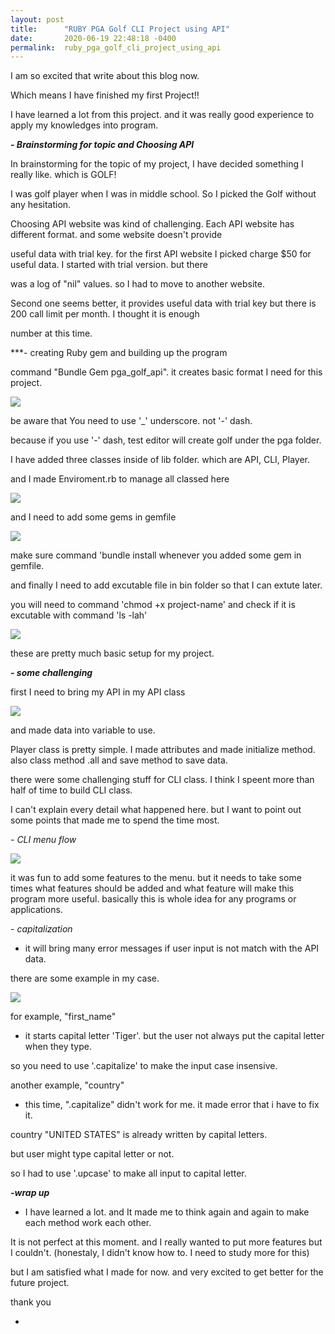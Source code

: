 ```yaml
---
layout: post
title:      "RUBY PGA Golf CLI Project using API"
date:       2020-06-19 22:48:18 -0400
permalink:  ruby_pga_golf_cli_project_using_api
---
```



I am so excited that write about this blog now.

Which means I have finished my first Project!! 

I have learned a lot from this project. and it was really good experience to apply my knowledges into program.


***- Brainstorming for topic and Choosing API***

In brainstorming for the topic of my project, I have decided something I really like. which is GOLF!


I was golf player when I was in middle school. So I picked the Golf without any hesitation.

Choosing API website was kind of challenging. Each API website has different format. and some website doesn't provide 

useful data with trial key. for the first API website I picked charge $50 for useful data.  I started with trial version. but there 

was a log of "nil" values. so I had to move to another website.  

Second one seems better, it provides useful data with trial key but there is 200 call limit per month.  I thought it is enough 

number at this time.


***- creating Ruby gem and building up the program 

command "Bundle Gem pga_golf_api". it creates basic format I need for this project.

![](https://imgur.com/fs04gRJ)

be aware that You need to use '_' underscore. not '-' dash.

because if you use '-' dash, test editor will create golf under the pga folder. 


I have added three classes inside of lib folder. which are API, CLI, Player.

and I made Enviroment.rb to manage all classed here

![](https://imgur.com/P7rzBC9h)


and I need to add some gems in gemfile 

![](https://imgur.com/eG2iFCq)

make sure command 'bundle install whenever you added some gem in gemfile.

and finally I need to add excutable file in bin folder so that I can extute later.

you will need to command 'chmod +x project-name' and check if it is excutable with command 'ls -lah'

![](https://imgur.com/eG2iFCq)


these are pretty much basic setup for my project.



***- some challenging***

first I need to bring my API in my API class 

![](https://imgur.com/F7Um8GA)

and made data into variable to use.


Player class is pretty simple. I made attributes and made initialize method. also class method .all and save method to save data.


there were some challenging stuff for CLI class. I think I speent more than half of time to build CLI class.

I can't explain every detail what happened here. but I want to point out some points that made me to spend the time most.


*- CLI menu flow*

![](https://imgur.com/AmWptZz)

it was fun to add some features to the menu. but it needs to take some times what  features should be added and
what feature will make this program more useful. 
basically this is whole idea for any programs or applications.

*- capitalization*


-  it will bring many error messages if user input is not match with the API data.

there are some example in my case.

![](https://imgur.com/xX6wV3N)

for example, "first_name"  

- it starts capital letter 'Tiger'.  but the user not always put the capital letter when they type.

so you need to use '.capitalize' to make the input case insensive.



another example, "country"

- this time, ".capitalize" didn't work for me.  it made error that i have to fix it.

country "UNITED STATES" is already written by capital letters.

but user might type capital letter or not.  

so I had to use '.upcase' to make all input to capital letter.



***-wrap up***

- I have learned a lot. and It made me to think again and again to make each method work each other.

It is not perfect at this  moment. and I really wanted to put more features but I couldn't.
(honestaly, I didn't know how to.  I need to study more for this)

but I am satisfied what I made for now. and very excited to get better for the future project.

thank you












-



















